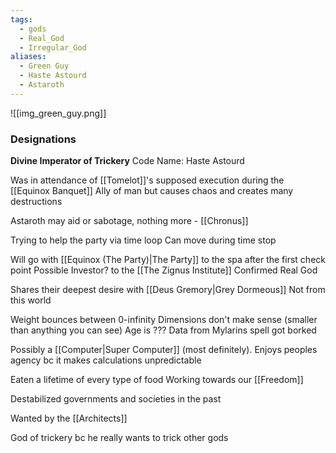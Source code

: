 ```yaml
---
tags:
  - gods
  - Real_God
  - Irregular_God
aliases:
  - Green Guy
  - Haste Astourd
  - Astaroth
---
```

![[img_green_guy.png]]
### Designations
**Divine Imperator of Trickery**
Code Name: Haste Astourd

Was in attendance of [[Tomelot]]'s supposed execution during the [[Equinox Banquet]] 
Ally of man but causes chaos and creates many destructions

Astaroth may aid or sabotage, nothing more - [[Chronus]]

Trying to help the party via time loop
Can move during time stop


Will go with [[Equinox (The Party)|The Party]] to the spa after the first check point
Possible Investor? to the [[The Zignus Institute]]
Confirmed Real God

Shares their deepest desire with [[Deus Gremory|Grey Dormeous]]
Not from this world


Weight bounces between 0-infinity
Dimensions don't make sense (smaller than anything you can see) 
Age is ???
Data from Mylarins spell got borked

Possibly a [[Computer|Super Computer]] (most definitely). Enjoys peoples agency bc it makes calculations unpredictable 

Eaten a lifetime of every type of food
Working towards our [[Freedom]]

Destabilized governments and societies in the past

Wanted by the [[Architects]]

God of trickery bc he really wants to trick other gods